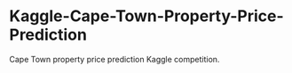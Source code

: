 # Kaggle-Cape-Town-Property-Price-Prediction
Cape Town property price prediction Kaggle competition.
